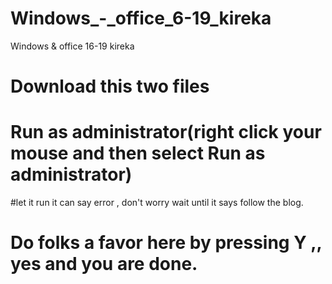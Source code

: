 # Windows_-_office_6-19_kireka
Windows &amp; office 16-19 kireka


# Download this two files
# Run as administrator(right click your mouse and then select Run as administrator)
#let it run it can say error , don't worry wait until it says follow the blog.
# Do folks a favor here by pressing Y ,, yes and you are done.
